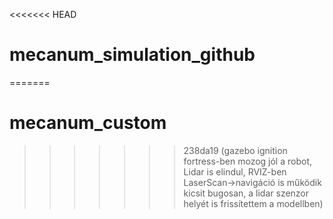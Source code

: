 <<<<<<< HEAD
# mecanum_simulation_github
=======
# mecanum_custom
>>>>>>> 238da19 (gazebo ignition fortress-ben mozog jól a robot, Lidar is elindul, RVIZ-ben LaserScan->navigáció is működik kicsit bugosan, a lidar szenzor helyét is frissítettem a modellben)
